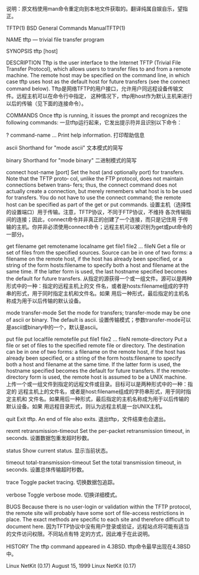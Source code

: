 说明：原文档使用man命令重定向到本地文件获取的。翻译纯属自娱自乐，望指正。

TFTP(1) BSD General Commands ManualTFTP(1)


NAME
tftp — trivial file transfer program


SYNOPSIS
tftp [host]


DESCRIPTION
Tftp is the user interface to the Internet TFTP (Trivial File Transfer Protocol),
which allows users to transfer files to and from a remote machine.  The remote host
may be specified on the command line, in which case tftp uses host as the default
host for future transfers (see the connect command below).
Tftp是网络TFTP的用户接口，允许用户同远程设备传输文件。远程主机可以在命令行中指定，
这种情况下，tftp用host作为默认主机来进行以后的传输（见下面的连接命令）。


COMMANDS
Once tftp is running, it issues the prompt and recognizes the following commands:
一旦tftp运行起来，它发出提示符并且识别以下命令：


? command-name ...
Print help information.
打印帮助信息


ascii Shorthand for "mode ascii"
文本模式的简写


binary Shorthand for "mode binary"
二进制模式的简写


connect host-name [port]
Set the host (and optionally port) for transfers.  Note that the TFTP proto‐
col, unlike the FTP protocol, does not maintain connections betwen trans‐
fers; thus, the connect command does not actually create a connection, but
merely remembers what host is to be used for transfers.  You do not have to
use the connect command; the remote host can be specified as part of the get
or put commands.
设置主机（选择性的设置端口）用于传输。注意，TFTP协议，不同于FTP协议，不维持
各次传输指间的连接；因此，connect命令并非真正的创建了一个连接，而只是记住用
于传输的主机。你并非必须使用connect命令；远程主机可以被识别为get或put命令的
一部分。


get filename
get remotename localname
get file1 file2 ... fileN
Get a file or set of files from the specified sources.  Source can be in one
of two forms: a filename on the remote host, if the host has already been
specified, or a string of the form hosts:filename to specify both a host and
filename at the same time.  If the latter form is used, the last hostname
specified becomes the default for future transfers.
从指定的源获得一个或一组文件。源可以是两种形式中的一种：指定的远程主机上的文
件名，或者是hosts:filename组成的字符串的形式，用于同时指定主机和文件名。如果
用后一种形式，最后指定的主机名称成为用于以后传输的默认设备。


mode transfer-mode
Set the mode for transfers; transfer-mode may be one of ascii or binary.
The default is ascii.
设置传输模式；参数transfer-mode可以是ascii或binary中的一个，默认是ascii。


put file
put localfile remotefile
put file1 file2 ... fileN remote-directory
Put a file or set of files to the specified remote file or directory.  The
destination can be in one of two forms: a filename on the remote host, if
the host has already been specified, or a string of the form hosts:filename
to specify both a host and filename at the same time.  If the latter form is
used, the hostname specified becomes the default for future transfers.  If
the remote-directory form is used, the remote host is assumed to be a UNIX
machine.
上传一个或一组文件到指定的远程文件或目录。目标可以是两种形式中的一种：指定的
远程主机上的文件名，或者是host:filename组成的字符串形式，用于同时指定主机和
文件名。如果用后一种形式，最后指定的主机名称成为用于以后传输的默认设备。如果
用远程目录形式，则认为远程主机是一台UNIX主机。



quit Exit tftp.  An end of file also exits.
退出tftp，文件结束也会退出。


rexmt retransmission-timeout
Set the per-packet retransmission timeout, in seconds.
设置数据包重发超时秒数。


status Show current status.
显示当前状态。


timeout total-transmission-timeout
Set the total transmission timeout, in seconds.
设置总体传输超时秒数。


trace Toggle packet tracing.
切换数据包追踪。


verbose Toggle verbose mode.
切换详细模式。


BUGS
Because there is no user-login or validation within the TFTP protocol, the remote
site will probably have some sort of file-access restrictions in place.  The exact
methods are specific to each site and therefore difficult to document here.
因为TFTP协议中没有用户登录或验证，远程站点将可能有适当的文件访问权限。不同站点有特
定的方式，因此难于在此说明。


HISTORY
The tftp command appeared in 4.3BSD.
tftp命令最早出现在4.3BSD中。


Linux NetKit (0.17)                   August 15, 1999                  Linux NetKit (0.17)
